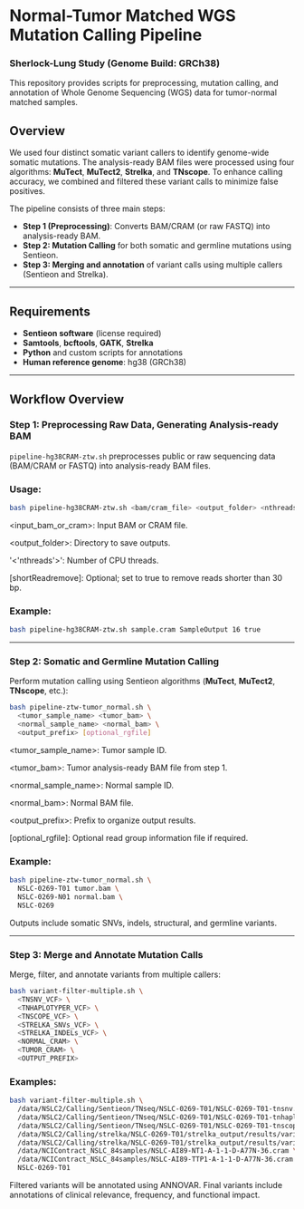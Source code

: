 # Normal-Tumor Matched WGS Mutation Calling Pipeline
### Sherlock-Lung Study (Genome Build: GRCh38)
This repository provides scripts for preprocessing, mutation calling, and annotation of Whole Genome Sequencing (WGS) data for tumor-normal matched samples.

## Overview
We used four distinct somatic variant callers to identify genome-wide somatic mutations. The analysis-ready BAM files were processed using four algorithms: **MuTect**, **MuTect2**, **Strelka**, and **TNscope**. To enhance calling accuracy, we combined and filtered these variant calls to minimize false positives.

The pipeline consists of three main steps:

- **Step 1 (Preprocessing)**: Converts BAM/CRAM (or raw FASTQ) into analysis-ready BAM.
- **Step 2: Mutation Calling** for both somatic and germline mutations using Sentieon.
- **Step 3: Merging and annotation** of variant calls using multiple callers (Sentieon and Strelka).

---

## Requirements

- **Sentieon software** (license required)
- **Samtools**, **bcftools**, **GATK**, **Strelka**
- **Python** and custom scripts for annotations
- **Human reference genome**: hg38 (GRCh38)

---

## Workflow Overview

### Step 1: Preprocessing Raw Data, Generating Analysis-ready BAM

`pipeline-hg38CRAM-ztw.sh` preprocesses public or raw sequencing data (BAM/CRAM or FASTQ) into analysis-ready BAM files.

### Usage:

```bash
bash pipeline-hg38CRAM-ztw.sh <bam/cram_file> <output_folder> <nthreads> [shortReadremove]

```
<input_bam_or_cram>: Input BAM or CRAM file.

<output_folder>: Directory to save outputs.

'<'nthreads'>': Number of CPU threads.

[shortReadremove]: Optional; set to true to remove reads shorter than 30 bp.

### Example:
```bash
bash pipeline-hg38CRAM-ztw.sh sample.cram SampleOutput 16 true
```

---
### Step 2: Somatic and Germline Mutation Calling
Perform mutation calling using Sentieon algorithms (**MuTect**, **MuTect2**, **TNscope**, etc.):

```bash
bash pipeline-ztw-tumor_normal.sh \
  <tumor_sample_name> <tumor_bam> \
  <normal_sample_name> <normal_bam> \
  <output_prefix> [optional_rgfile]
```

<tumor_sample_name>: Tumor sample ID.

<tumor_bam>: Tumor analysis-ready BAM file from step 1.

<normal_sample_name>: Normal sample ID.

<normal_bam>: Normal BAM file.

<output_prefix>: Prefix to organize output results.

[optional_rgfile]: Optional read group information file if required.

### Example: 
```bash
bash pipeline-ztw-tumor_normal.sh \
  NSLC-0269-T01 tumor.bam \
  NSLC-0269-N01 normal.bam \
  NSLC-0269
```
Outputs include somatic SNVs, indels, structural, and germline variants.

---
### Step 3: Merge and Annotate Mutation Calls
Merge, filter, and annotate variants from multiple callers:

```bash
bash variant-filter-multiple.sh \
  <TNSNV_VCF> \
  <TNHAPLOTYPER_VCF> \
  <TNSCOPE_VCF> \
  <STRELKA_SNVs_VCF> \
  <STRELKA_INDELs_VCF> \
  <NORMAL_CRAM> \
  <TUMOR_CRAM> \
  <OUTPUT_PREFIX>
```
### Examples:
```bash
bash variant-filter-multiple.sh \
  /data/NSLC2/Calling/Sentieon/TNseq/NSLC-0269-T01/NSLC-0269-T01-tnsnv.vcf.gz \
  /data/NSLC2/Calling/Sentieon/TNseq/NSLC-0269-T01/NSLC-0269-T01-tnhaplotyper.vcf.gz \
  /data/NSLC2/Calling/Sentieon/TNseq/NSLC-0269-T01/NSLC-0269-T01-tnscope.vcf.gz \
  /data/NSLC2/Calling/strelka/NSLC-0269-T01/strelka_output/results/variants/somatic.snvs.vcf.gz \
  /data/NSLC2/Calling/strelka/NSLC-0269-T01/strelka_output/results/variants/somatic.indels.vcf.gz \
  /data/NCIContract_NSLC_84samples/NSLC-AI89-NT1-A-1-1-D-A77N-36.cram \
  /data/NCIContract_NSLC_84samples/NSLC-AI89-TTP1-A-1-1-D-A77N-36.cram \
  NSLC-0269-T01
```
Filtered variants will be annotated using ANNOVAR. Final variants include annotations of clinical relevance, frequency, and functional impact.


